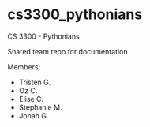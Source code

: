 # cs3300_pythonians
CS 3300 - Pythonians


Shared team repo for documentation

Members:

- Tristen G.
- Oz C.
- Elise C.
- Stephanie M.
- Jonah G.

